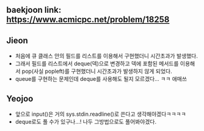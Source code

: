 baekjoon link: https://www.acmicpc.net/problem/18258
---  

## Jieon
- 처음에 큐 클래스 안의 필드를 리스트를 이용해서 구현했더니 시간초과가 발생했다.
- 그래서 필드를 리스트에서 deque(덱)으로 변경하고 덱에 포함된 메서드를 이용해서 pop(사실 popleft)를 구현했더니 시간초과가 발생하지 않게 되었다.
- queue를 구현하는 문제인데 deque를 사용해도 될지 모르겠다... ㅋㅋ 애매쓰 

## Yeojoo
- 앞으로 input()은 거의 sys.stdin.readline()로 쓴다고 생각해야겠다ㅋㅋㅋㅋ
- deque로도 풀 수가 있구나...! 나두 그방법으로도 풀어봐야겠다.
